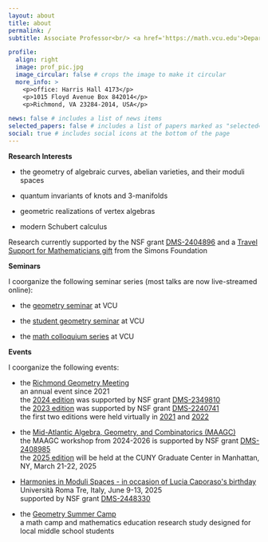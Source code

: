 ```yaml
---
layout: about
title: about
permalink: /
subtitle: Associate Professor<br/> <a href='https://math.vcu.edu'>Department of Mathematics and Applied Mathematics</a><br/> <a href='https://www.vcu.edu'>Virginia Commonwealth University</a><br/> Member of the VCU <a href='https://geometryvcu.github.io'>Geometry Group</a>

profile:
  align: right
  image: prof_pic.jpg
  image_circular: false # crops the image to make it circular
  more_info: >
    <p>office: Harris Hall 4173</p>
    <p>1015 Floyd Avenue Box 842014</p>
    <p>Richmond, VA 23284-2014, USA</p>

news: false # includes a list of news items
selected_papers: false # includes a list of papers marked as "selected={true}"
social: true # includes social icons at the bottom of the page
---
```


<b>Research Interests</b>

- the geometry of algebraic curves, abelian varieties, and their moduli spaces

- quantum invariants of knots and 3-manifolds

- geometric realizations of vertex algebras

- modern Schubert calculus

Research currently supported by the NSF grant <a href='https://www.nsf.gov/awardsearch/showAward?AWD_ID=2404896'>DMS-2404896</a> and a <a href='https://www.simonsfoundation.org/grant/travel-support-for-mathematicians/?tab=awardees'>Travel Support for Mathematicians gift</a> from the Simons Foundation

<b>Seminars</b>

I coorganize the following seminar series (most talks are now live-streamed online):

- the <a href='https://geometryvcu.github.io/seminarfuture/'>geometry seminar</a> at VCU

- the <a href='https://geometryvcu.github.io/studentseminarfuture/'>student geometry seminar</a> at VCU

- the <a href='https://researchseminars.org/seminar/VCUcolloq'>math colloquium series</a> at VCU

<b>Events</b>

I coorganize the following events:

- the <a href='https://geometryvcu.github.io/rgmmain/'>Richmond Geometry Meeting</a><br/>
  an annual event since 2021<br/>
  the <a href='https://geometryvcu.github.io/rgm2024/'>2024 edition</a> was supported by NSF grant <a href='https://www.nsf.gov/awardsearch/showAward?AWD_ID=2349810'>DMS-2349810</a><br/>
  the <a href='https://geometryvcu.github.io/rgm2023/'>2023 edition</a> was supported by NSF grant <a href='https://www.nsf.gov/awardsearch/showAward?AWD_ID=2240741'>DMS-2240741</a><br/>
  the first two editions were held virtually in <a href='https://geometryvcu.github.io/rgm2021/'>2021</a> and <a href='https://geometryvcu.github.io/rgm2022/'>2022</a>

- the <a href='https://www.maagc.info/cuny-2025'>Mid-Atlantic Algebra, Geometry, and Combinatorics (MAAGC)</a><br/>
  the MAAGC workshop from 2024-2026 is supported by NSF grant <a href='https://www.nsf.gov/awardsearch/showAward?AWD_ID=2408985&HistoricalAwards=false'>DMS-2408985</a><br/>
  the <a href='https://www.maagc.info/cuny-2025'>2025 edition</a> will be held at the CUNY Graduate Center in Manhattan, NY, March 21-22, 2025

- <a href='https://ricerca.mat.uniroma3.it/users/moduli/harmonies/index.html'>Harmonies in Moduli Spaces - in occasion of Lucia Caporaso's birthday</a><br/>
  Università Roma Tre, Italy, June 9-13, 2025<br/>
  supported by NSF grant <a href=''>DMS-2448330</a>

- the <a href='https://news.vcu.edu/article/2023/06/twisted-in-knots-thats-a-good-thing-at-vcu-geometry-camp-for-middle-schoolers'>Geometry Summer Camp</a><br/>
  a math camp and mathematics education research study designed for local middle school students
